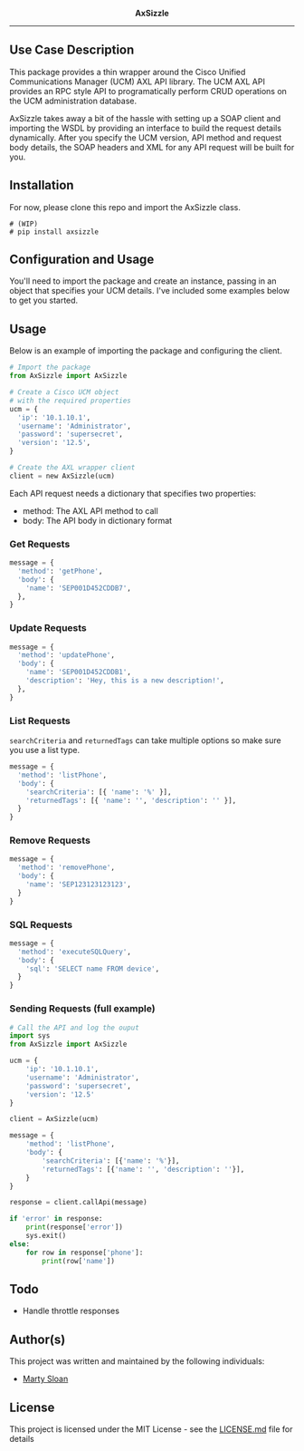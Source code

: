 <p align="center">
  <b>AxSizzle</b><br>
</p>
<hr>

## Use Case Description

This package provides a thin wrapper around the Cisco Unified Communications Manager (UCM) AXL API library. The UCM AXL API provides an RPC style API to programatically perform CRUD operations on the UCM administration database.

AxSizzle takes away a bit of the hassle with setting up a SOAP client and importing the WSDL by providing an interface to build the request details dynamically. After you specify the UCM version, API method and request body details, the SOAP headers and XML for any API request will be built for you.

## Installation

For now, please clone this repo and import the AxSizzle class.

```
# (WIP)
# pip install axsizzle
```

## Configuration and Usage

You'll need to import the package and create an instance, passing in an object that specifies your UCM details. I've included some examples below to get you started.

## Usage

Below is an example of importing the package and configuring the client.

```python
# Import the package
from AxSizzle import AxSizzle

# Create a Cisco UCM object
# with the required properties
ucm = {
  'ip': '10.1.10.1',
  'username': 'Administrator',
  'password': 'supersecret',
  'version': '12.5',
}

# Create the AXL wrapper client
client = new AxSizzle(ucm)
```

Each API request needs a dictionary that specifies two properties:

- method: The AXL API method to call
- body: The API body in dictionary format

### Get Requests

```python
message = {
  'method': 'getPhone',
  'body': {
    'name': 'SEP001D452CDDB7',
  },
}
```

### Update Requests

```python
message = {
  'method': 'updatePhone',
  'body': {
    'name': 'SEP001D452CDDB1',
    'description': 'Hey, this is a new description!',
  },
}
```

### List Requests

`searchCriteria` and `returnedTags` can take multiple options so make sure you use a list type.

```python
message = {
  'method': 'listPhone',
  'body': {
    'searchCriteria': [{ 'name': '%' }],
    'returnedTags': [{ 'name': '', 'description': '' }],
  }
}
```

### Remove Requests

```python
message = {
  'method': 'removePhone',
  'body': {
    'name': 'SEP123123123123',
  }
}
```

### SQL Requests

```python
message = {
  'method': 'executeSQLQuery',
  'body': {
    'sql': 'SELECT name FROM device',
  }
}
```

### Sending Requests (full example)

```python
# Call the API and log the ouput
import sys
from AxSizzle import AxSizzle

ucm = {
    'ip': '10.1.10.1',
    'username': 'Administrator',
    'password': 'supersecret',
    'version': '12.5'
}

client = AxSizzle(ucm)

message = {
    'method': 'listPhone',
    'body': {
        'searchCriteria': [{'name': '%'}],
        'returnedTags': [{'name': '', 'description': ''}],
    }
}

response = client.callApi(message)

if 'error' in response:
    print(response['error'])
    sys.exit()
else:
    for row in response['phone']:
        print(row['name'])

```

## Todo

- Handle throttle responses

## Author(s)

This project was written and maintained by the following individuals:

- [Marty Sloan](https://github.com/sloan58)

## License

This project is licensed under the MIT License - see the [LICENSE.md](LICENSE.md) file for details
